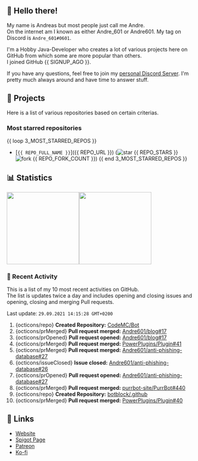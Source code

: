 <!-- Links -->
[purr]: https://purrbot.site
[discord]: https://discord.gg/6dazXp6
[website]: https://andre601.ch
[spigot]: https://www.spigotmc.org/resources/authors/56829/
[patreon]: https://patreon.com/andre_601
[ko-fi]: https://ko-fi.com/andre_601

<!-- SVGs -->
[star]: https://cdn.jsdelivr.net/gh/Readme-Workflows/Readme-Icons@main/icons/octicons/StarredRepository.svg
[fork]: https://cdn.jsdelivr.net/gh/Readme-Workflows/Readme-Icons@main/icons/octicons/ForkedRepository.svg

## 👋 Hello there!
My name is Andreas but most people just call me Andre.  
On the internet am I known as either Andre_601 or Andre601. My tag on Discord is `Andre_601#0601`.

I'm a Hobby Java-Developer who creates a lot of various projects here on GitHub from which some are more popular than others.  
I joined GitHub {{ SIGNUP_AGO }}.

If you have any questions, feel free to join my [personal Discord Server][discord]. I'm pretty much always around and have time to answer stuff.

## 📁 Projects
Here is a list of various repositories based on certain criterias.

### Most starred repositories

{{ loop 3_MOST_STARRED_REPOS }}
- [`{{ REPO_FULL_NAME }}`]({{ REPO_URL }}) (![star] {{ REPO_STARS }} ![fork] {{ REPO_FORK_COUNT }})
{{ end 3_MOST_STARRED_REPOS }}

## 📊 Statistics
<img height="195px" src="https://github-readme-stats.vercel.app/api?username=Andre601&show_icons=true&hide_rank=true&title_color=3498db&bg_color=ffffff00&text_color=718096&disable_animations=true"><img height="195px" src="https://github-readme-stats.vercel.app/api/top-langs?username=Andre601&layout=compact&title_color=3498db&bg_color=ffffff00&text_color=718096">

### 📜 Recent Activity
This is a list of my 10 most recent activities on GitHub.  
The list is updates twice a day and includes opening and closing issues and opening, closing and merging Pull requests.

<!--RECENT_ACTIVITY:last_update-->
Last update: `29.09.2021 14:15:28 GMT+0200`
<!--RECENT_ACTIVITY:last_update_end-->
<!--RECENT_ACTIVITY:start-->
1. {octicons/repo} **Created Repository:** [CodeMC/Bot](https://github.com/CodeMC/Bot)
2. {octicons/prMerged} **Pull request merged:** [Andre601/blog#17](https://github.com/Andre601/blog/pull/17)
3. {octicons/prOpened} **Pull request opened:** [Andre601/blog#17](https://github.com/Andre601/blog/pull/17)
4. {octicons/prMerged} **Pull request merged:** [PowerPlugins/Plugin#41](https://github.com/PowerPlugins/Plugin/pull/41)
5. {octicons/prMerged} **Pull request merged:** [Andre601/anti-phishing-database#27](https://github.com/Andre601/anti-phishing-database/pull/27)
6. {octicons/issueClosed} **Issue closed:** [Andre601/anti-phishing-database#26](https://github.com/Andre601/anti-phishing-database/issues/26)
7. {octicons/prOpened} **Pull request opened:** [Andre601/anti-phishing-database#27](https://github.com/Andre601/anti-phishing-database/pull/27)
8. {octicons/prMerged} **Pull request merged:** [purrbot-site/PurrBot#440](https://github.com/purrbot-site/PurrBot/pull/440)
9. {octicons/repo} **Created Repository:** [botblock/.github](https://github.com/botblock/.github)
10. {octicons/prMerged} **Pull request merged:** [PowerPlugins/Plugin#40](https://github.com/PowerPlugins/Plugin/pull/40)
<!--RECENT_ACTIVITY:end-->

## 🔗 Links
- [Website]
- [Spigot Page][spigot]
- [Patreon]
- [Ko-fi]
